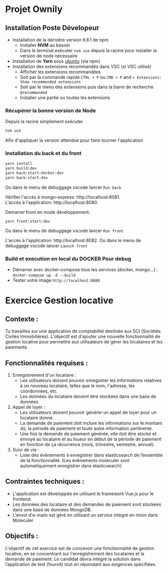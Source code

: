 # Projet Ownily

## Installation Poste Dévelopeur

- Installation de la dernière version 9.8.1 de npm
  - Installer **NVM** au besoin
  - Dans le terminal exécuter `nvm use` depuis la racine pour installer la version de node nécessaire
- Installation de **Yarn** sous [ubuntu](https://phoenixnap.com/kb/how-to-install-yarn-ubuntu) (via npm)
- Installation des extensions recommandés dans VSC (si VSC utilisé)
  - Afficher les extensions recommandées
  - Soit par la commande rapide `CTRL + P` ou `CMD + P` and `> Extensions: Show recommended extensions`
  - Soit par le menu des extensions puis dans la barre de recherche `@recommended`
  - Installer une partie ou toutes les extensions

### Récupérer la bonne version de Node

Depuis la racine simplement exécuter

```bash
nvm use
```

Afin d'appliquer la version attendue pour faire tourner l'application

### Installation du back et du front

```bash
yarn install
yarn build:dev
yarn back:start:docker:dev
yarn back:start:dev
```

Ou dans le menu de debuggage vscode lancer `Run back`

Vérifier l'accès à mongo-express: http://localhost:8081.  
L'accès à l'application: http://localhost:8080.

Démarrer front en mode développement:

```
yarn front:start:dev
```

Ou dans le menu de debuggage vscode lancer `Run front`

L'accès à l'application: http://localhost:8082. Ou dans le menu de debuggage vscode lancer `Launch front`

### Build et execution en local du DOCKER Pour debug

- Démarrer avec docker-compose tous les services (docker, mongo...) : `docker-compose up -d --build`
- Tester votre image `http://localhost:8080`

# Exercice Gestion locative

## Contexte :

Tu travailles sur une application de comptabilité destinée aux SCI (Sociétés Civiles Immobilières). L'objectif est d'ajouter une nouvelle fonctionnalité de gestion locative pour permettre aux utilisateurs de gérer les locataires et les paiements.

## Fonctionnalités requises :

1. Enregistrement d'un locataire :
   - Les utilisateurs doivent pouvoir enregistrer les informations relatives à un nouveau locataire, telles que le nom, l'adresse, les coordonnées, etc.
   - Les données du locataire doivent être stockées dans une base de données.
2. Appel de loyer :
   - Les utilisateurs doivent pouvoir générer un appel de loyer pour un locataire donné.
   - La demande de paiement doit inclure les informations sur le montant dû, la période de paiement et toute autre information pertinente.
   - Une fois la demande de paiement générée, elle doit être stocké et envoyé au locataire et au loueur en début de la période de paiement en fonction de ça récurrence (mois, trimestre, semestre, annuel).
3. Suivi de vie :
   - Liste des évènements à enregistrer dans elasticsearch de l’ensemble de la fonctionnalité. (Les évènements moleculer sont automatiquement enregistrer dans elasticsearch)

## Contraintes techniques :

- L'application est développée en utilisant le framework Vue.js pour le frontend.
- Les données des locataire et des demandes de paiement sont stockées dans une base de données MongoDB.
- L'envoi d'e-mails est géré en utilisant un service intégré en mixin dans Moleculer

## Objectifs :

L'objectif de cet exercice est de concevoir une fonctionnalité de gestion locative, en se concentrant sur l'enregistrement des locataires et la demande de paiement. Le candidat devra intégré la solution dans l’application de test (fournit) tout en répondant aux exigences spécifiées.
